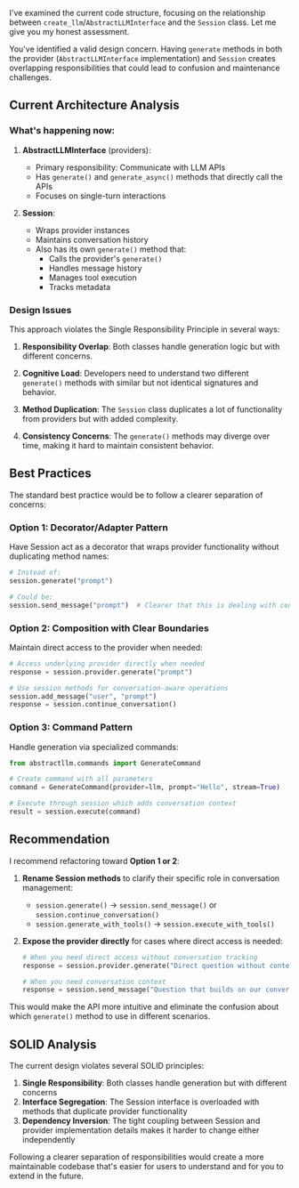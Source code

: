I've examined the current code structure, focusing on the relationship between `create_llm`/`AbstractLLMInterface` and the `Session` class. Let me give you my honest assessment.

You've identified a valid design concern. Having `generate` methods in both the provider (`AbstractLLMInterface` implementation) and `Session` creates overlapping responsibilities that could lead to confusion and maintenance challenges.

## Current Architecture Analysis

### What's happening now:

1. **AbstractLLMInterface** (providers):
   - Primary responsibility: Communicate with LLM APIs
   - Has `generate()` and `generate_async()` methods that directly call the APIs
   - Focuses on single-turn interactions

2. **Session**:
   - Wraps provider instances
   - Maintains conversation history
   - Also has its own `generate()` method that:
     - Calls the provider's `generate()`
     - Handles message history
     - Manages tool execution
     - Tracks metadata

### Design Issues

This approach violates the Single Responsibility Principle in several ways:

1. **Responsibility Overlap**: Both classes handle generation logic but with different concerns.

2. **Cognitive Load**: Developers need to understand two different `generate()` methods with similar but not identical signatures and behavior.

3. **Method Duplication**: The `Session` class duplicates a lot of functionality from providers but with added complexity.

4. **Consistency Concerns**: The `generate()` methods may diverge over time, making it hard to maintain consistent behavior.

## Best Practices

The standard best practice would be to follow a clearer separation of concerns:

### Option 1: Decorator/Adapter Pattern

Have Session act as a decorator that wraps provider functionality without duplicating method names:

```python
# Instead of:
session.generate("prompt")

# Could be:
session.send_message("prompt")  # Clearer that this is dealing with conversation
```

### Option 2: Composition with Clear Boundaries

Maintain direct access to the provider when needed:

```python
# Access underlying provider directly when needed
response = session.provider.generate("prompt")

# Use session methods for conversation-aware operations
session.add_message("user", "prompt")
response = session.continue_conversation()
```

### Option 3: Command Pattern

Handle generation via specialized commands:

```python
from abstractllm.commands import GenerateCommand

# Create command with all parameters
command = GenerateCommand(provider=llm, prompt="Hello", stream=True)

# Execute through session which adds conversation context
result = session.execute(command)
```

## Recommendation

I recommend refactoring toward **Option 1 or 2**:

1. **Rename Session methods** to clarify their specific role in conversation management:
   - `session.generate()` → `session.send_message()` or `session.continue_conversation()`
   - `session.generate_with_tools()` → `session.execute_with_tools()`

2. **Expose the provider directly** for cases where direct access is needed:
   ```python
   # When you need direct access without conversation tracking
   response = session.provider.generate("Direct question without context")
   
   # When you need conversation context
   response = session.send_message("Question that builds on our conversation")
   ```

This would make the API more intuitive and eliminate the confusion about which `generate()` method to use in different scenarios.

## SOLID Analysis

The current design violates several SOLID principles:

1. **Single Responsibility**: Both classes handle generation but with different concerns
2. **Interface Segregation**: The Session interface is overloaded with methods that duplicate provider functionality
3. **Dependency Inversion**: The tight coupling between Session and provider implementation details makes it harder to change either independently

Following a clearer separation of responsibilities would create a more maintainable codebase that's easier for users to understand and for you to extend in the future.
